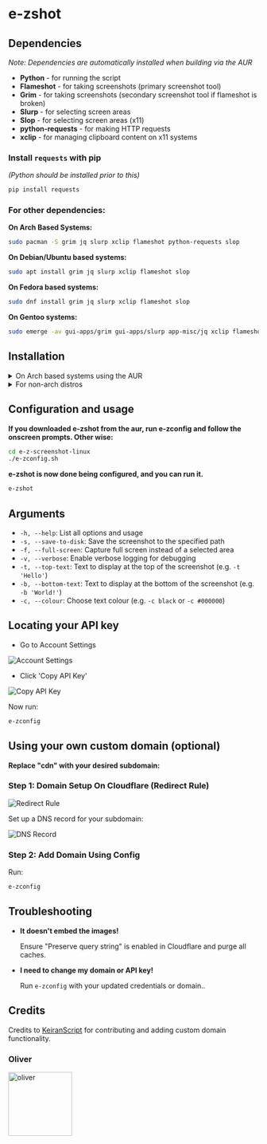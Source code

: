
# e-zshot

## Dependencies

*Note: Dependencies are automatically installed when building via the AUR*

- **Python** - for running the script
- **Flameshot** - for taking screenshots (primary screenshot tool)
- **Grim** - for taking screenshots (secondary screenshot tool if flameshot is broken)
- **Slurp** - for selecting screen areas
- **Slop** - for selecting screen areas (x11)
- **python-requests** - for making HTTP requests
- **xclip** - for managing clipboard content on x11 systems

### Install `requests` with pip
*(Python should be installed prior to this)*
```bash
pip install requests
```

### For other dependencies:

**On Arch Based Systems:**
```bash
sudo pacman -S grim jq slurp xclip flameshot python-requests slop
```

**On Debian/Ubuntu based systems:**
```bash
sudo apt install grim jq slurp xclip flameshot slop
```

**On Fedora based systems:**
```bash
sudo dnf install grim jq slurp xclip flameshot slop
```

**On Gentoo systems:**
```bash
sudo emerge -av gui-apps/grim gui-apps/slurp app-misc/jq xclip flameshot slop
```

## Installation
<details>
<summary>On Arch based systems using the AUR</summary>

#### Paru
```bash
paru -S e-zshot
```

#### Yay
```bash
yay -S e-zshot
```

#### Clone with git and build manually
```bash
git clone https://aur.archlinux.org/e-zshot.git
cd e-zshot
makepkg -si
cd ..
rm -rf e-zshot
```
</details>

<details>
<summary>For non-arch distros</summary>

```bash
git clone https://github.com/RobinTT69/e-z-screenshot-linux
cd e-z-screenshot-linux
chmod +x ./e-zconfig.sh
chmod +x ./e-zshot.py
```
</details>

## Configuration and usage

**If you downloaded e-zshot from the aur, run e-zconfig and follow the onscreen prompts. Other wise:**

```bash
cd e-z-screenshot-linux
./e-zconfig.sh
```
**e-zshot is now done being configured, and you can run it.** 

```bash
e-zshot
```

## Arguments

- `-h, --help`: List all options and usage
- `-s, --save-to-disk`:  Save the screenshot to the specified path
- `-f, --full-screen`: Capture full screen instead of a selected area
- `-v, --verbose`: Enable verbose logging for debugging 
- `-t, --top-text`: Text to display at the top of the screenshot (e.g. `-t 'Hello'`)
- `-b, --bottom-text`: Text to display at the bottom of the screenshot (e.g. `-b 'World!'`)
- `-c, --colour`: Choose text colour (e.g. `-c black` or `-c #000000`)

## Locating your API key

- Go to Account Settings

![Account Settings](https://i.e-z.host/pics/m9j6jk3a.png)

- Click 'Copy API Key'

![Copy API Key](https://i.e-z.host/pics/inmghmtw.png)

Now run:
```bash
e-zconfig
```

## Using your own custom domain (optional)

**Replace "cdn" with your desired subdomain:**

### Step 1: Domain Setup On Cloudflare (Redirect Rule)

![Redirect Rule](https://r2.e-z.host/8a13052f-8c12-4034-b99f-0155cc616583/vbzqydsx.png)

Set up a DNS record for your subdomain:

![DNS Record](https://r2.e-z.host/8a13052f-8c12-4034-b99f-0155cc616583/f5jrvtyn.png)

### Step 2: Add Domain Using Config 

Run:
```bash
e-zconfig
```

## Troubleshooting

- **It doesn't embed the images!**

  Ensure "Preserve query string" is enabled in Cloudflare and purge all caches.

- **I need to change my domain or API key!**

  Run `e-zconfig` with your updated credentials or domain..

## Credits

Credits to [KeiranScript](https://github.com/KeiranScript) for contributing and adding custom domain functionality.

### Oliver

<img src="https://r2.e-z.host/oliver.png" alt="oliver" width="128" height="128">
